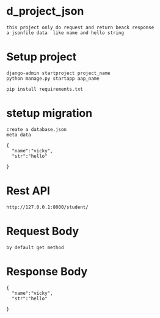 # d_project_json

~~~
this project only do request and return beack response 
a jsonfile data  like name and hello string
~~~

# Setup project
~~~
django-admin startproject project_name
python manage.py startapp aap_name

pip install requirements.txt

~~~

# stetup migration
~~~
create a database.json 
meta data

{
  "name":"vicky",
  "str":"hello"
  
}

~~~
# Rest API 

~~~
http://127.0.0.1:8000/student/

~~~

# Request Body

~~~
by default get method 
~~~

# Response Body

~~~
{
  "name":"vicky",
  "str":"hello"
  
}

~~~

